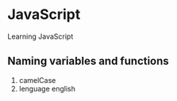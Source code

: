 # JavaScript
Learning JavaScript

## Naming variables and functions
1. camelCase
2. lenguage english